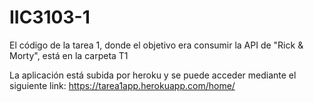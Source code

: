 # IIC3103-1

El código de la tarea 1, donde el objetivo era consumir la API de "Rick & Morty", está en la carpeta T1

La aplicación está subida por heroku y se puede acceder mediante el siguiente link:
https://tarea1app.herokuapp.com/home/
